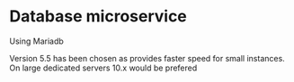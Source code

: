 # Database microservice

Using Mariadb

Version 5.5 has been chosen as provides faster speed for small instances.
On large dedicated servers 10.x would be prefered